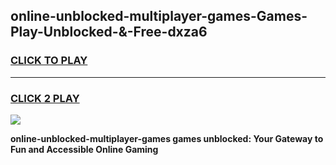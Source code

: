 
## online-unblocked-multiplayer-games-Games-Play-Unblocked-&-Free-dxza6
<h3>
<a href="https://premium76.site?title=online-unblocked-multiplayer-games&ref=24A">CLICK TO PLAY</a></h3>
<hr>

<h3>
<a href="https://premium76.site?title=online-unblocked-multiplayer-games&ref=24A">CLICK 2 PLAY</a>
  
</h3>

<a href="https://premium76.site?title=online-unblocked-multiplayer-games&ref=24A"><img src="https://clearcache.store/games.png"></a>


**online-unblocked-multiplayer-games games unblocked: Your Gateway to Fun and Accessible Online Gaming**
